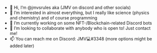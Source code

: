 - 👋 Hi, I’m @jmvsrules aka (JMV on discord and other socials)
- 👀 I’m interested in almost everything, but I really like science (physics and chemistry) and of course programming
- 🌱 I’m currently working on some NFT-/Blockchain-related Discord bots
- 💞️ I’m looking to collaborate with anybody who is open to! Just contact me!
- 📫 You can reach me on Discord: JMV💻#3348 (more options might be added later)

<!---
jmvsrules/jmvsrules is a ✨ special ✨ repository because its `README.md` (this file) appears on your GitHub profile.
You can click the Preview link to take a look at your changes.
--->
